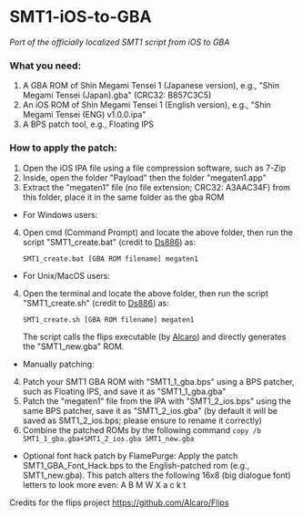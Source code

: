 # SMT1-iOS-to-GBA
*Port of the officially localized SMT1 script from iOS to GBA*

### What you need:
1. A GBA ROM of Shin Megami Tensei 1 (Japanese version), e.g., "Shin Megami Tensei (Japan).gba" (CRC32: B857C3C5)
2. An iOS ROM of Shin Megami Tensei 1 (English version), e.g., "Shin Megami Tensei (ENG) v1.0.0.ipa"
3. A BPS patch tool, e.g., Floating IPS

### How to apply the patch:
1. Open the iOS IPA file using a file compression software, such as 7-Zip
2. Inside, open the folder "Payload" then the folder "megaten1.app"
3. Extract the "megaten1" file (no file extension; CRC32: A3AAC34F) from this folder, place it in the same folder as the gba ROM

* For Windows users:
4. Open cmd (Command Prompt) and locate the above folder, then run the script "SMT1_create.bat" (credit to [Ds886](https://github.com/Ds886)) as:

   `SMT1_create.bat [GBA ROM filename] megaten1`

* For Unix/MacOS users:
4. Open the terminal and locate the above folder, then run the script "SMT1_create.sh" (credit to [Ds886](https://github.com/Ds886)) as:

   `SMT1_create.sh [GBA ROM filename] megaten1`

   The script calls the flips executable (by [Alcaro](https://github.com/Alcaro)) and directly generates the "SMT1_new.gba" ROM.

* Manually patching:
4. Patch your SMT1 GBA ROM with "SMT1_1_gba.bps" using a BPS patcher, such as Floating IPS, and save it as "SMT1_1_gba.gba"
5. Patch the "megaten1" file from the IPA with "SMT1_2_ios.bps" using the same BPS patcher, save it as "SMT1_2_ios.gba" (by default it will be saved as SMT1_2_ios.bps; please ensure to rename it correctly)
6. Combine the patched ROMs by the following command
   `copy /b SMT1_1_gba.gba+SMT1_2_ios.gba SMT1_new.gba`
   
* Optional font hack patch by FlamePurge:
Apply the patch SMT1_GBA_Font_Hack.bps to the English-patched rom (e.g., SMT1_new.gba).
This patch alters the following 16x8 (big dialogue font) letters to look more even:
A B M W X
a c k t

Credits for the flips project https://github.com/Alcaro/Flips
